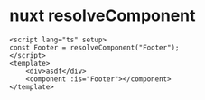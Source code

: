 # nuxt resolveComponent

```
<script lang="ts" setup>
const Footer = resolveComponent("Footer");
</script>
<template>
	<div>asdf</div>
	<component :is="Footer"></component>
</template>
```
